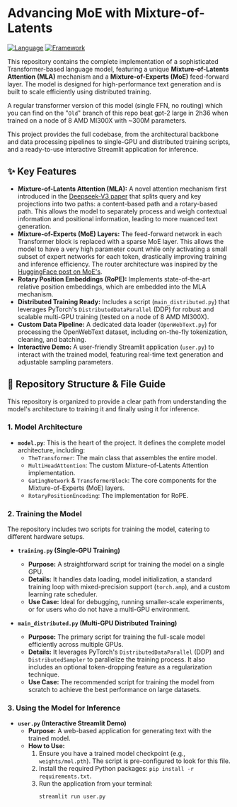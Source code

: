 # Advancing MoE with Mixture-of-Latents

[![Language](https://img.shields.io/badge/Language-Python-blue.svg)](https://www.python.org/)
[![Framework](https://img.shields.io/badge/Framework-PyTorch-orange.svg)](https://pytorch.org/)

This repository contains the complete implementation of a sophisticated Transformer-based language model, featuring a unique **Mixture-of-Latents Attention (MLA)** mechanism and a **Mixture-of-Experts (MoE)** feed-forward layer. The model is designed for high-performance text generation and is built to scale efficiently using distributed training.

A regular transformer version of this model (single FFN, no routing) which you can find on the "`Old`" branch of this repo beat gpt-2 large in 2h36 when trained on a node of 8 AMD MI300X with ~300M parameters.

This project provides the full codebase, from the architectural backbone and data processing pipelines to single-GPU and distributed training scripts, and a ready-to-use interactive Streamlit application for inference.

## ✨ Key Features

-   **Mixture-of-Latents Attention (MLA):** A novel attention mechanism first introduced in the [Deepseek-V3 paper](https://arxiv.org/pdf/2412.19437) that splits query and key projections into two paths: a content-based path and a rotary-based path. This allows the model to separately process and weigh contextual information and positional information, leading to more nuanced text generation.
-   **Mixture-of-Experts (MoE) Layers:** The feed-forward network in each Transformer block is replaced with a sparse MoE layer. This allows the model to have a very high parameter count while only activating a small subset of expert networks for each token, drastically improving training and inference efficiency. The router architecture was inspired by the [HuggingFace post on MoE's](https://huggingface.co/blog/moe).
-   **Rotary Position Embeddings (RoPE):** Implements state-of-the-art relative position embeddings, which are embedded into the MLA mechanism.
-   **Distributed Training Ready:** Includes a script (`main_distributed.py`) that leverages PyTorch's `DistributedDataParallel` (DDP) for robust and scalable multi-GPU training (tested on a node of 8 AMD MI300X).
-   **Custom Data Pipeline:** A dedicated data loader (`OpenWebText.py`) for processing the OpenWebText dataset, including on-the-fly tokenization, cleaning, and batching.
-   **Interactive Demo:** A user-friendly Streamlit application (`user.py`) to interact with the trained model, featuring real-time text generation and adjustable sampling parameters.

## 📂 Repository Structure & File Guide

This repository is organized to provide a clear path from understanding the model's architecture to training it and finally using it for inference.

### 1. Model Architecture

-   **`model.py`**: This is the heart of the project. It defines the complete model architecture, including:
    -   `TheTransformer`: The main class that assembles the entire model.
    -   `MultiHeadAttention`: The custom Mixture-of-Latents Attention implementation.
    -   `GatingNetwork` & `TransformerBlock`: The core components for the Mixture-of-Experts (MoE) layers.
    -   `RotaryPositionEncoding`: The implementation for RoPE.

### 2. Training the Model

The repository includes two scripts for training the model, catering to different hardware setups.

-   **`training.py` (Single-GPU Training)**
    -   **Purpose:** A straightforward script for training the model on a single GPU.
    -   **Details:** It handles data loading, model initialization, a standard training loop with mixed-precision support (`torch.amp`), and a custom learning rate scheduler.
    -   **Use Case:** Ideal for debugging, running smaller-scale experiments, or for users who do not have a multi-GPU environment.

-   **`main_distributed.py` (Multi-GPU Distributed Training)**
    -   **Purpose:** The primary script for training the full-scale model efficiently across multiple GPUs.
    -   **Details:** It leverages PyTorch's `DistributedDataParallel` (DDP) and `DistributedSampler` to parallelize the training process. It also includes an optional token-dropping feature as a regularization technique.
    -   **Use Case:** The recommended script for training the model from scratch to achieve the best performance on large datasets.

### 3. Using the Model for Inference

-   **`user.py` (Interactive Streamlit Demo)**
    -   **Purpose:** A web-based application for generating text with the trained model.
    -   **How to Use:**
        1.  Ensure you have a trained model checkpoint (e.g., `weights/mol.pth`). The script is pre-configured to look for this file.
        2.  Install the required Python packages: `pip install -r requirements.txt`.
        3.  Run the application from your terminal:
            ```bash
            streamlit run user.py
            ```

